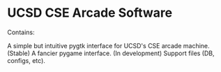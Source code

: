 # UCSD CSE Arcade Software

Contains:

A simple but intuitive pygtk interface for UCSD's CSE arcade machine. (Stable)
A fancier pygame interface. (In development)
Support files (DB, configs, etc).
